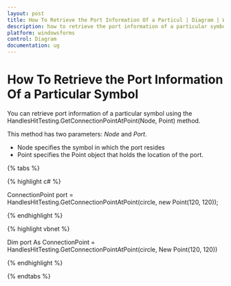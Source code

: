 ```yaml
---
layout: post
title: How To Retrieve the Port Information Of a Particul | Diagram | Windows Forms | Syncfusion®
description: how to retrieve the port information of a particular symbol
platform: windowsforms
control: Diagram
documentation: ug
---
```


# How To Retrieve the Port Information Of a Particular Symbol

You can retrieve port information of a particular symbol using the HandlesHitTesting.GetConnectionPointAtPoint(Node, Point) method.

This method has two parameters: _Node_ and _Port_. 

* Node specifies the symbol in which the port resides 
* Point specifies the Point object that holds the location of the port.

{% tabs %}

{% highlight c# %}

ConnectionPoint port = HandlesHitTesting.GetConnectionPointAtPoint(circle, new Point(120, 120)); 

{% endhighlight %}

{% highlight vbnet %}

Dim port As ConnectionPoint = HandlesHitTesting.GetConnectionPointAtPoint(circle, New Point(120, 120))

{% endhighlight %}

{% endtabs %}